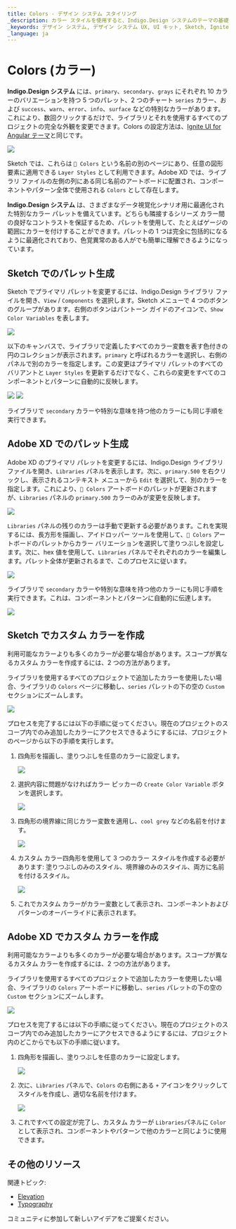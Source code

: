 ```yaml
---
title: Colors - デザイン システム スタイリング
_description: カラー スタイルを使用すると、Indigo.Design システムのテーマの基礎としてパレットと特別なカラーを設定できます。
_keywords: デザイン システム, デザイン システム UX, UI キット, Sketch, Ignite UI for Angular, Sketch to Angular, Angular, Angular デザイン システム, Sketch からコードをエクスポート, Angular 用のデザイン キット, Sketch HTML, Sketch to HTML, Sketch UI キット
_language: ja
---
```


# Colors (カラー)

**Indigo.Design システム** には、`primary`、`secondary`、`grays` にそれぞれ 10 カラーのバリエーションを持つ 5 つのパレット、2 つのチャート `series` カラー、および `success`、`warn`、`error`、`info`、`surface` などの特別なカラーがあります。これにより、数回クリックするだけで、ライブラリとそれを使用するすべてのプロジェクトの完全な外観を変更できます。Colors の設定方法は、[Ignite UI for Angular テーマ](https://jp.infragistics.com/products/ignite-ui-angular/angular/components/themes.html)と同じです。

<img class="responsive-img" src="../images/colors_palette.png" />

Sketch では、これらは `🎨 Colors` という名前の別のページにあり、任意の図形要素に適用できる `Layer Styles` として利用できます。Adobe XD では、ライブラリ ファイルの左側の列にある同じ名前のアートボードに配置され、コンポーネントやパターン全体で使用される `Colors` として存在します。

**Indigo.Design システム** は、さまざまなデータ視覚化シナリオ用に最適化された特別なカラー パレットを備えています。どちらも隣接するシリーズ カラー間の良好なコントラストを保証するため、パレットを使用して、たとえばゲージの範囲にカラーを付けすることができます。パレットの 1 つは完全に包括的になるように最適化されており、色覚異常のある人がでも簡単に理解できるようになっています。

## Sketch でのパレット生成

Sketch でプライマリ パレットを変更するには、Indigo.Design ライブラリ ファイルを開き、`View` / `Components` を選択します。Sketch メニューで 4 つのボタンのグループがあります。右側のボタンはパントーン ガイドのアイコンで、`Show Color Variables` を表します。

<img class="responsive-img" src="../images/colors-vars-sketch.png" srcset="../images/colors-vars-sketch@2x.png 2x"/>

以下のキャンバスで、ライブラリで定義したすべてのカラー変数を表す色付きの円のコレクションが表示されます。`primary` と呼ばれるカラーを選択し、右側のパネルで別のカラーを指定します。この変更はプライマリ パレットのすべてのバリアントと `Layer Styles` を更新するだけでなく、これらの変更をすべてのコンポーネントとパターンに自動的に反映します。

<img class="responsive-img" src="../images/colors_palette_updated.png"/>

<img class="responsive-img" src="../images/colors_palette_components.png"/>

ライブラリで `secondary` カラーや特別な意味を持つ他のカラーにも同じ手順を実行できます。

## Adobe XD でのパレット生成

Adobe XD のプライマリ パレットを変更するには、Indigo.Design ライブラリ ファイルを開き、`Libraries` パネルを表示します。次に、`primary.500` を右クリックし、表示されるコンテキスト メニューから `Edit` を選択して、別のカラーを指定します。これにより、`🎨 Colors` アートボードのパレットが更新されますが、`Libraries` パネルの `primary.500` カラーのみが変更を反映します。

<img class="responsive-img" src="../images/colors-palette-xd1.png" srcset="../images/colors-palette-xd1@2x.png 2x"/>

`Libraries` パネルの残りのカラーは手動で更新する必要があります。これを実現するには、長方形を描画し、アイドロッパー ツールを使用して、`🎨 Colors` アートボードのパレットからカラー バリエーションを選択して塗りつぶしを設定します。次に、hex 値を使用して、`Libraries` パネルでそれぞれのカラーを編集します。パレット全体が更新されるまで、このプロセスに従います。

<img class="responsive-img" src="../images/colors-palette-xd2.png" srcset="../images/colors-palette-xd2@2x.png 2x"/>

ライブラリで `secondary` カラーや特別な意味を持つ他のカラーにも同じ手順を実行できます。これは、コンポーネントとパターンに自動的に伝達します。

<img class="responsive-img" src="../images/colors-palette-xd3.png" srcset="../images/colors-palette-xd3@2x.png 2x"/>

## Sketch でカスタム カラーを作成

利用可能なカラーよりも多くのカラーが必要な場合があります。スコープが異なるカスタム カラーを作成するには、2 つの方法があります。

ライブラリを使用するすべてのプロジェクトで追加したカラーを使用したい場合、ライブラリの `Colors` ページに移動し、`series` パレットの下の空の `Custom` セクションにズームします。

<img class="responsive-img" src="../images/colors_custom1.png"/>

プロセスを完了するには以下の手順に従ってください。現在のプロジェクトのスコープ内でのみ追加したカラーにアクセスできるようにするには、プロジェクトのページから以下の手順を実行します。

1.  四角形を描画し、塗りつぶしを任意のカラーに設定します。

    <img class="responsive-img" src="../images/colors_custom2.png"/>

2.  選択内容に問題がなければカラー ピッカーの `Create Color Variable` ボタンを選択します。

    <img class="responsive-img" src="../images/colors_custom3.png"/>

3.  四角形の境界線に同じカラー変数を適用し、`cool grey` などの名前を付けます。

    <img class="responsive-img" src="../images/colors_custom4.png"/>

4.  カスタム カラー四角形を使用して 3 つのカラー スタイルを作成する必要があります: 塗りつぶしのみのスタイル、境界線のみのスタイル、両方に名前を付けるスタイル。

    <img class="responsive-img" src="../images/colors_custom5.png"/>

5.  これでカスタム カラーがカラー変数として表示され、コンポーネントおよびパターンのオーバーライドに表示されます。

## Adobe XD でカスタム カラーを作成

利用可能なカラーよりも多くのカラーが必要な場合があります。スコープが異なるカスタム カラーを作成するには、2 つの方法があります。

ライブラリを使用するすべてのプロジェクトで追加したカラーを使用したい場合、ライブラリの `Colors` アートボードに移動し、`series` パレットの下の空の `Custom` セクションにズームします。

<img class="responsive-img" src="../images/colors_custom6.png" srcset="../images/colors_custom6@2x.png 2x"/>

プロセスを完了するには以下の手順に従ってください。現在のプロジェクトのスコープ内でのみ追加したカラーにアクセスできるようにするには、プロジェクト内のどこからでも以下の手順に従います。

1.  四角形を描画し、塗りつぶしを任意のカラーに設定します。 

    <img class="responsive-img" src="../images/colors_custom7.png" srcset="../images/colors_custom7@2x.png 2x"/>

2.  次に、`Libraries` パネルで、`Colors` の右側にある `+` アイコンをクリックしてスタイルを作成し、適切な名前を付けます。

    <img class="responsive-img" src="../images/colors_custom8.png" srcset="../images/colors_custom8@2x.png 2x"/>

3.  これですべての設定が完了し、カスタム カラーが `Libraries`パネルに `Color` として表示され、コンポーネントやパターンで他のカラーと同じように使用できます。

## その他のリソース

関連トピック:

- [Elevation](elevation.md)
- [Typography](typography.md)
  <div class="divider--half"></div>

コミュニティに参加して新しいアイデアをご提案ください。
